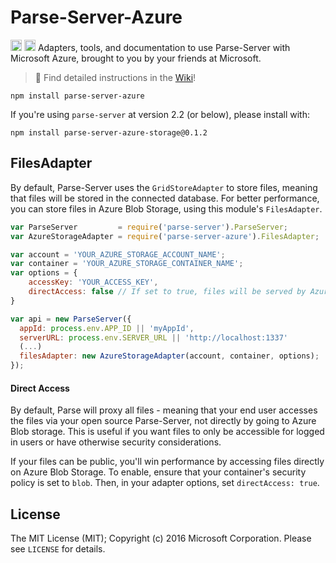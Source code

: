 # Parse-Server-Azure
<a href="https://www.npmjs.com/package/parse-server-azure"><img src="https://badge.fury.io/js/parse-server-azure.svg" alt="npm version" height="18"></a> <a href="https://david-dm.org/felixrieseberg/parse-server-azure"><img src="https://david-dm.org/felixrieseberg/parse-server-azure.svg" alt="dependencies" height="18px"></a> Adapters, tools, and documentation to use Parse-Server with Microsoft Azure, brought to you by your friends at Microsoft.

> :memo: Find detailed instructions in the [Wiki](https://github.com/felixrieseberg/parse-server-azure/wiki)!

```
npm install parse-server-azure
```

If you're using `parse-server` at version 2.2 (or below), please install with:

```
npm install parse-server-azure-storage@0.1.2
```


## FilesAdapter
By default, Parse-Server uses the `GridStoreAdapter` to store files, meaning that files will be stored in the connected database. For better performance, you can store files in Azure Blob Storage, using this module's `FilesAdapter`.

```js
var ParseServer         = require('parse-server').ParseServer;
var AzureStorageAdapter = require('parse-server-azure').FilesAdapter;

var account = 'YOUR_AZURE_STORAGE_ACCOUNT_NAME';
var container = 'YOUR_AZURE_STORAGE_CONTAINER_NAME';
var options = {
    accessKey: 'YOUR_ACCESS_KEY',
    directAccess: false // If set to true, files will be served by Azure Blob Storage directly
}

var api = new ParseServer({
  appId: process.env.APP_ID || 'myAppId',
  serverURL: process.env.SERVER_URL || 'http://localhost:1337'
  (...)
  filesAdapter: new AzureStorageAdapter(account, container, options);
});
```

#### Direct Access
By default, Parse will proxy all files - meaning that your end user accesses the files via your open source Parse-Server, not directly by going to Azure Blob storage. This is useful if you want files to only be accessible for logged in users or have otherwise security considerations.

If your files can be public, you'll win performance by accessing files directly on Azure Blob Storage. To enable, ensure that your container's security policy is set to `blob`. Then, in your adapter options, set `directAccess: true`.

## License
The MIT License (MIT); Copyright (c) 2016 Microsoft Corporation. Please see `LICENSE` for details.
